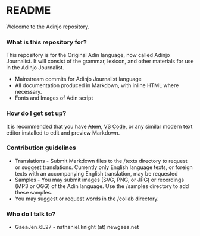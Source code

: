 # README #

Welcome to the Adinjo repository.

### What is this repository for? ###

This repository is for the Original Adin language, now called Adinjo Journalist. It will consist of the grammar, lexicon, and other materials for use in the Adinjo Journalist.

* Mainstream commits for Adinjo Journalist language
* All documentation produced in Markdown, with inline HTML where necessary.
* Fonts and Images of Adin script

### How do I get set up? ###

It is recommended that you have ~~Atom~~, [VS Code](https://code.visualstudio.com/), or any similar modern text editor installed to edit and preview Markdown.

### Contribution guidelines ###

* Translations - Submit Markdown files to the /texts directory to request or suggest translations. Currently only English language texts, or foreign texts with an accompanying English translation, may be requested
* Samples - You may submit images (SVG, PNG, or JPG) or recordings (MP3 or OGG) of the Adin language. Use the /samples directory to add these samples.
* You may suggest or request words in the /collab directory.

### Who do I talk to? ###

* GaeaJen_6L27 - nathaniel.knight (at) newgaea.net
